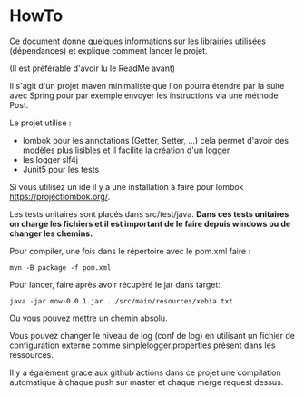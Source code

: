 # HowTo

Ce document donne quelques informations sur les librairies utilisées (dépendances) et explique comment lancer le projet.

(Il est préférable d'avoir lu le ReadMe avant)

Il s'agit d'un projet maven minimaliste que l'on pourra étendre par la suite avec Spring pour par exemple envoyer les instructions via une méthode Post.

Le projet utilise :
- lombok pour les annotations (Getter, Setter, ...) cela permet d'avoir des modèles plus lisibles et il facilite la création d'un logger
- les logger slf4j
- Junit5 pour les tests

Si vous utilisez un ide il y a une installation à faire pour lombok https://projectlombok.org/.

Les tests unitaires sont placés dans src/test/java.
**Dans ces tests unitaires on charge les fichiers et il est important de le faire depuis windows ou de changer les chemins.**

Pour compiler, une fois dans le répertoire avec le pom.xml faire :
```shell
mvn -B package -f pom.xml
```


Pour lancer, faire après avoir récupéré le jar dans target:
```shell
java -jar mow-0.0.1.jar ../src/main/resources/xebia.txt
```

Ou vous pouvez mettre un chemin absolu.

Vous pouvez changer le niveau de log (conf de log) en utilisant un fichier de configuration externe comme simplelogger.properties présent dans les ressources.

Il y a également grace aux github actions dans ce projet une compilation automatique à chaque push sur master et chaque merge request dessus.

